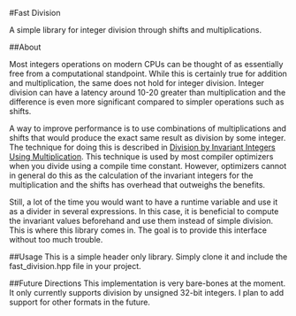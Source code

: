 #Fast Division

A simple library for integer division through shifts and multiplications.

##About

Most integers operations on modern CPUs can be thought of as essentially free from
a computational standpoint. While this is certainly true for addition and multiplication, 
the same does not hold for integer division. Integer division can have a latency around 10-20
greater than multiplication and the difference is even more significant compared to simpler 
operations such as shifts.

A way to improve performance is to use combinations of multiplications and shifts that would
produce the exact same result as division by some integer. The technique for doing this is
described in [Division by Invariant Integers Using Multiplication](https://gmplib.org/~tege/divcnst-pldi94.pdf). 
This technique is used by most compiler optimizers when you divide using a compile time constant.
However, optimizers cannot in general do this as the calculation of the invariant integers for the 
multiplication and the shifts has overhead that outweighs the benefits.

Still, a lot of the time you would want to have a runtime variable and use it as a divider in several
expressions. In this case, it is beneficial to compute the invariant values beforehand and use them 
instead of simple division. This is where this library comes in. The goal is to provide this interface
without too much trouble.

##Usage
This is a simple header only library. Simply clone it and include the fast_division.hpp file in your project.

##Future Directions
This implementation is very bare-bones at the moment. It only currently supports division by unsigned 32-bit
integers. I plan to add support for other formats in the future.     

